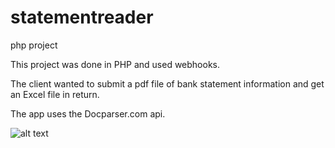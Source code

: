 # statementreader
php project

This project was done in PHP and used webhooks.

The client wanted to submit a pdf file of bank statement information
and get an Excel file in return.

The app uses the Docparser.com api.

![alt text](http://www.michaeltheodore.me/img/statementreader.png)
